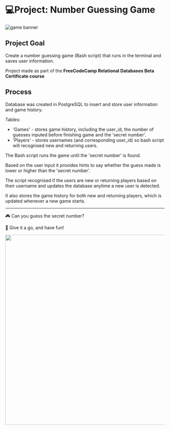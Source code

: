 # 💻Project: Number Guessing Game

![game banner](https://user-images.githubusercontent.com/88495091/209221495-6b6ab06d-ad32-4d39-8ccc-7cadc38771fd.png)


## Project Goal
Create a number guessing game (Bash script) that runs in the terminal and saves user information.

Project made as part of the <b> FreeCodeCamp Relational Databases Beta Certificate course </b>

## Process

Database was created in PostgreSQL to insert and store user information and game history.

Tables:
- 'Games' - stores game history, including the user_id, the number of guesses inputed before finishing game and the 'secret number'.
- 'Players' - stores usernames (and corresponding user_id) so bash script will recognised new and returning users.

The Bash script runs the game until the 'secret number' is found.

Based on the user input it provides hints to say whether the guess made is lower or higher than the 'secret number'.

The script recognised if the users are new or returning players based on their username and updates the database anytime a new user is detected.

It also stores the game history for both new and returning players, which is updated whenever a new game starts.

--- 
🎮 Can you guess the secret number?

🥳 Give it a go, and have fun!


<div id="img" align="left">
  <img src="https://media.giphy.com/media/3o6Zt7cqmjnCk6VJ0Q/giphy.gif" width="600"/>
  </div>
</div>
